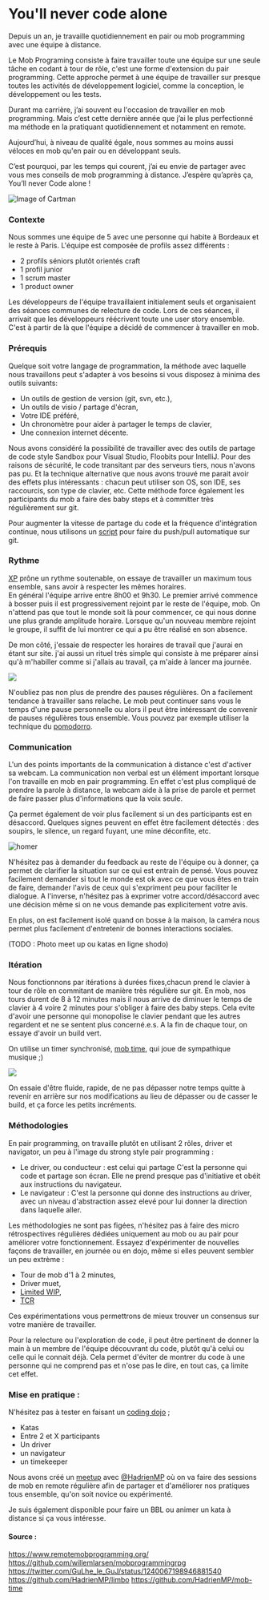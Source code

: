 # You'll never code alone
Depuis un an, je travaille quotidiennement en pair ou mob programming avec une équipe à distance. 

Le Mob Programing consiste à faire travailler toute une équipe sur une seule tâche en codant à tour de rôle, c'est une forme d'extension du pair programming. 
Cette approche permet à une équipe de travailler sur presque toutes les activités de développement logiciel, comme la conception, le développement ou les tests. 

Durant ma carrière, j’ai souvent eu l'occasion de travailler en mob programming. 
Mais c’est cette dernière année que j’ai le plus perfectionné ma méthode en la pratiquant quotidiennement 
et notamment en remote.

Aujourd’hui, à niveau de qualité égale, 
nous sommes au moins aussi véloces en mob qu'en pair ou en développant seuls.

C’est pourquoi, par les temps qui courent, 
j’ai eu envie de partager avec vous mes conseils de mob programming à distance. 
J’espère qu’après ça, You’ll never Code alone ! 

![Image of Cartman](https://i.ytimg.com/vi/2aDgH-_G4h0/maxresdefault.jpg)

### Contexte
Nous sommes une équipe de 5 avec une personne qui habite à Bordeaux et le reste à Paris. 
L'équipe est composée de profils assez différents :
- 2 profils séniors plutôt orientés craft
- 1 profil junior
- 1 scrum master
- 1 product owner

Les développeurs de l'équipe travaillaient initialement seuls et organisaient des séances communes de relecture de code. Lors de ces séances, il arrivait que les développeurs réécrivent toute une user story ensemble.
C'est à partir de là que l'équipe a décidé de commencer à travailler en mob.

### Prérequis
Quelque soit votre langage de programmation, la méthode avec laquelle nous travaillons peut s'adapter à vos besoins si vous disposez à minima des outils suivants:

- Un outils de gestion de version (git, svn, etc.),
- Un outils de visio / partage d'écran,
- Votre IDE préféré,
- Un chronomètre pour aider à partager le temps de clavier,
- Une connexion internet décente.

Nous avons considéré la possibilité de travailler avec des outils de partage de code 
style Sandbox pour Visual Studio, Floobits pour IntelliJ. 
Pour des raisons de sécurité, le code transitant par des serveurs tiers, nous n'avons pas pu. 
Et la technique alternative que nous avons trouvé me parait avoir des effets plus intéressants : 
chacun peut utiliser son OS, son IDE, ses raccourcis, son type de clavier, etc. Cette méthode force également les participants du mob a faire des baby steps et à committer très régulièrement sur git.

Pour augmenter la vitesse de partage du code et la fréquence d'intégration continue, nous utilisons un [script](https://github.com/HadrienMP/limbo) pour faire du push/pull automatique sur git.

### Rythme 
[XP](https://blog.engineering.publicissapient.fr/2008/01/10/scrum-ou-xp-scrum-et-xp/) prône un rythme soutenable, on essaye de travailler un maximum tous ensemble, sans avoir à respecter les mêmes horaires.  
En général l'équipe arrive entre 8h00 et 9h30. 
Le premier arrivé commence à bosser puis il est progressivement rejoint par le reste de l'équipe, mob. 
On n'attend pas que tout le monde soit là pour commencer, 
ce qui nous donne une plus grande amplitude horaire. 
Lorsque qu'un nouveau membre rejoint le groupe, il suffit de lui montrer ce qui a pu être réalisé en son absence. 

De mon côté, j'essaie de respecter les horaires de travail que j'aurai en étant sur site.
j'ai aussi un rituel très simple qui consiste à me préparer ainsi qu'à m'habiller 
comme si j'allais au travail, ça m'aide à lancer ma journée. 

![](https://i.pinimg.com/736x/29/5b/94/295b9419b80fc1c2b8abc758dbcd9df2--work-shirts-funny-videos.jpg)

N'oubliez pas non plus de prendre des pauses régulières. On a facilement tendance à travailler sans relache. Le mob peut continuer sans vous le temps d'une pause personnelle ou alors il peut être intéressant de convenir de pauses régulières tous ensemble. 
Vous pouvez par exemple utiliser la technique du [pomodorro](https://fr.wikipedia.org/wiki/Technique_Pomodoro). 

### Communication
L'un des points importants de la communication à distance c'est d'activer sa webcam.
La communication non verbal est un élément important lorsque l'on travaille en mob en pair programming.
En effet c'est plus compliqué de prendre la parole à distance, la webcam aide à la prise de parole et permet de faire passer plus d'informations que la voix seule. 

Ça permet également de voir plus facilement si un des participants est en désaccord. Quelques signes peuvent en effet être facilement détectés : des soupirs, le silence, un regard fuyant, une mine déconfite, etc. 

![homer](https://bigbiggityben1.files.wordpress.com/2015/09/cartoon-homer-looking-right-two.png)

N'hésitez pas à demander du feedback au reste de l'équipe ou à donner, ça permet de clarifier la situation sur ce qui est entrain de pensé. 
Vous pouvez facilement demander si tout le monde est ok avec ce que vous êtes en train de faire, demander l'avis de ceux qui s'expriment peu pour faciliter le dialogue.
A l'inverse, n'hésitez pas à exprimer votre accord/désaccord avec une décision même si on ne vous demande pas explicitement votre avis. 

En plus, on est facilement isolé quand on bosse à la maison, 
la caméra nous permet plus facilement d'entretenir de bonnes interactions sociales. 

(TODO : Photo meet up ou katas en ligne shodo)

### Itération
Nous fonctionnons par itérations à durées fixes,chacun prend le clavier à tour de rôle en commitant de manière très régulière sur git.
En mob, nos tours durent de 8 à 12 minutes mais il nous arrive de diminuer le temps de clavier à 4 voire 2 minutes pour s'obliger à faire des baby steps.
Cela evite d'avoir une personne qui monopolise le clavier pendant que les autres regardent et ne se sentent plus concerné.e.s.
A la fin de chaque tour, on essaye d'avoir un build vert. 

On utilise un timer synchronisé, [mob time](https://github.com/HadrienMP/mob-time), qui joue de sympathique musique ;)

![](https://tse1.mm.bing.net/th?id=OIP.LsY1UAITtdneG7m-Z6RfOgEgDY&pid=Api) 

On essaie d'être fluide, rapide, de ne pas dépasser notre temps quitte à revenir en arrière sur nos modifications au lieu de dépasser ou de casser le build, et ça force les petits incréments. 

### Méthodologies

En pair programming, on travaille plutôt en utilisant 2 rôles, driver et navigator, un peu à l'image du strong style pair programming :
- Le driver, ou conducteur :  est celui qui partage
C'est la personne qui code et partage son écran. 
Elle ne prend presque pas d'initiative et obéit aux instructions du navigateur.
- Le navigateur :
C'est la personne qui donne des instructions au driver, avec un niveau d'abstraction assez elevé pour lui donner la direction dans laquelle aller.

Les méthodologies ne sont pas figées, n'hésitez pas à faire des micro rétrospectives régulières dédiées uniquement au mob ou au pair pour améliorer votre fonctionnement.
Essayez d'expérimenter de nouvelles façons de travailler, en journée ou en dojo, même si elles peuvent sembler un peu extrème :
- Tour de mob d'1 à 2 minutes,
- Driver muet,
- [Limited WIP](https://plugins.jetbrains.com/plugin/7655-limited-wip),
- [TCR](https://medium.com/@kentbeck_7670/test-commit-revert-870bbd756864)

Ces expérimentations vous permettrons de mieux trouver un consensus sur votre manière de travailler.

Pour la relecture ou l'exploration de code, il peut être pertinent de donner la main à un membre de l'équipe découvrant du code, plutôt qu'à celui ou celle qui le connait déjà.
Cela permet d'éviter de montrer du code à une personne qui ne comprend pas et n'ose pas le dire, en tout cas, ça limite cet effet.

### Mise en pratique :
N'hésitez pas à tester en faisant un [coding dojo](http://codingdojo.org/) ;
- Katas 
- Entre 2 et X participants
- Un driver 
- un navigateur
- un timekeeper

Nous avons créé un [meetup](https://www.meetup.com/fr-FR/paris-mob-programming/) avec [@HadrienMP](https://twitter.com/HadrienMP) où on va faire des sessions de mob en remote régulière afin de partager et d'améliorer nos pratiques tous ensemble, qu'on soit novice ou expérimenté.

Je suis également disponible pour faire un BBL ou animer un kata à distance si ça vous intéresse.

#### Source :
https://www.remotemobprogramming.org/
https://github.com/willemlarsen/mobprogrammingrpg
https://twitter.com/GuLhe_le_GuJ/status/1240067198946881540
https://github.com/HadrienMP/limbo
https://github.com/HadrienMP/mob-time